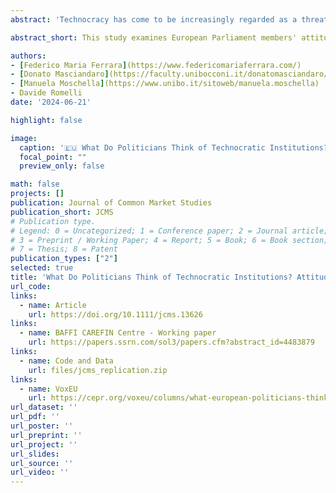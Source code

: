 ```yaml
---
abstract: 'Technocracy has come to be increasingly regarded as a threat to representative democracy. Significant attention has thus been recently devoted to exploring public preferences towards technocratic institutions. Elected policy-makers' attitudes have instead not been investigated as systematically. This article fills this gap by examining politicians' views on central banks. Based on an original elite survey of the Members of the European Parliament (MEPs), we gauged elected policy-makers' attitudes towards the mandate and policy conduct of the European Central Bank (ECB). Our findings show that the political orientation of politicians largely drives attitudes towards the ECB's institutional mandate. Interestingly, the findings from two experiments embedded in the survey also show that the attitudes of MEPs are not as static as ideological orientations would lead us to expect. The information set to which politicians are exposed significantly shapes their views on both the ECB's mandate and its policy conduct, but less on ECB independence.'

abstract_short: This study examines European Parliament members' attitudes towards the European Central Bank's mandate and policies, finding that political ideology largely influences these views. Experimental results show that politicians' opinions on the ECB are not fixed and can be significantly influenced by the information they receive, particularly regarding the bank's mandate and policy conduct.

authors:
- [Federico Maria Ferrara](https://www.federicomariaferrara.com/)
- [Donato Masciandaro](https://faculty.unibocconi.it/donatomasciandaro/)
- [Manuela Moschella](https://www.unibo.it/sitoweb/manuela.moschella)
- Davide Romelli
date: '2024-06-21'

highlight: false

image:
  caption: '🇪🇺 What Do Politicians Think of Technocratic Institutions? 🏛️'
  focal_point: ""
  preview_only: false

math: false
projects: []
publication: Journal of Common Market Studies
publication_short: JCMS
# Publication type.
# Legend: 0 = Uncategorized; 1 = Conference paper; 2 = Journal article;
# 3 = Preprint / Working Paper; 4 = Report; 5 = Book; 6 = Book section;
# 7 = Thesis; 8 = Patent
publication_types: ["2"]
selected: true
title: 'What Do Politicians Think of Technocratic Institutions? Attitudes in the European Parliament Towards the European Central Bank'
url_code: 
links:
  - name: Article
    url: https://doi.org/10.1111/jcms.13626
links:
  - name: BAFFI CAREFIN Centre - Working paper
    url: https://papers.ssrn.com/sol3/papers.cfm?abstract_id=4483879
links:
  - name: Code and Data
    url: files/jcms_replication.zip
links:
  - name: VoxEU
    url: https://cepr.org/voxeu/columns/what-european-politicians-think-ecb-experimental-evidence
url_dataset: ''
url_pdf: ''
url_poster: ''
url_preprint: ''
url_project: ''
url_slides: 
url_source: ''
url_video: ''
---
```


